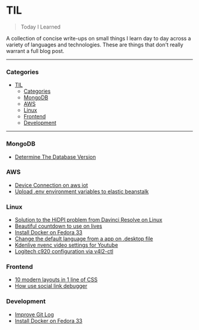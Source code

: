 # TIL

> Today I Learned

A collection of concise write-ups on small things I learn day to day across a
variety of languages and technologies.
These are things that don't really warrant a full blog post.

---

### Categories

- [TIL](#til)
  - [Categories](#categories)
  - [MongoDB](#mongodb)
  - [AWS](#aws)
  - [Linux](#linux)
  - [Frontend](#frontend)
  - [Development](#development)

---

### MongoDB

- [Determine The Database Version](mongodb/database-version.md)

### AWS

- [Device Connection on aws iot](aws/aws-iot-device-sdk.md)
- [Upload .env environment variables to elastic beanstalk](aws/aws-eb-setenv.md)

### Linux

- [Solution to the HiDPI problem from Davinci Resolve on Linux](linux/Davinci%20Resolve/Solution-to-the-HiDPI-problem-on-Linux.md)
- [Beautiful countdown to use on lives](linux/termdown.md)
- [Install Docker on Fedora 33](development/install-docker-fedora-33.md)
- [Change the default language from a app on .desktop file](linux/desktop_entries.md)
- [Kdenlive nvenc video settings for Youtube](linux/Kdenlive/Kdenlive%20nvenc%20video%20settings%20for%20Youtube.md)
- [Logitech c920 configuration via v4l2-ctl](linux/webcam.md)

### Frontend

- [10 modern layouts in 1 line of CSS](frontend/1linelayouts.md)
- [How use social link debugger](frontend/how-use-debug-from-social.md)

### Development

- [Improve Git Log](development/improve-git-log.md)
- [Install Docker on Fedora 33](development/install-docker-fedora-33.md)
